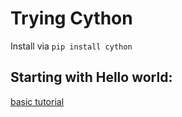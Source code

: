 # Trying Cython

Install via `pip install cython`

## Starting with Hello world:

[basic tutorial](http://docs.cython.org/src/userguide/tutorial.html)


